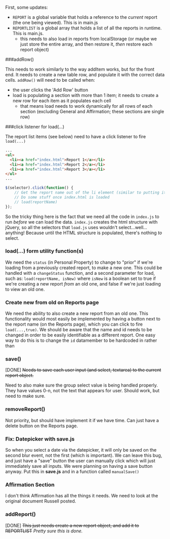 First, some updates:

- `REPORT` is a global variable that holds a reference to the *current* report (the one being viewed). This is in main.js
- `REPORTLIST` is a global array that holds a list of all the reports in runtime. This is main.js.
  - this needs to also load in reports from localStorage (or maybe we just store the entire array, and then restore it, *then* restore each report object)




###addRow()

This needs to work similarly to the way addItem works, but for the front end. It needs to create a new table row, and populate it with the correct data cells.  `addRow()` will need to be called when:

- the user clicks the 'Add Row' button
- load is populating a section with more than 1 item; it needs to create a new row for each item as it populates each cell
  - that means load needs to work dynamically for all rows of each section (excluding General and Affirmation; these sections are single row)




###click listener for load(...)

The report list items (see below) need to have a click listener to fire `load(...)`

```html
...
<ul>
  <li><a href="index.html">Report 1</a></li>
  <li><a href="index.html">Report 2</a></li>
  <li><a href="index.html">Report 3</a></li>
</ul>
...
```

```javascript
$(selector).click(function() {
  	// Get the report name out of the li element (similar to putting it in there)
	// Do some stuff once index.html is loaded
  	// load(reportName)
});
```

So the tricky thing here is the fact that we need all the code in `index.js` to run *before* we can load the data. `index.js` creates the html structure with jQuery, so all the selectors that `load.js` uses wouldn't select…well…anything! Because until the HTML structure is populated, there's nothing *to* select.



### load(…) form utility function(s)

We need the `status` (in Personal Property) to change to "prior" if we're loading from a previously created report, to make a new one. This could be handled with a `changeStatus` function, and a second parameter for load, such as: `load(reportName, isNew)` where `isNew` is a boolean set to true if we're creating a new report *from* an old one, and false if we're just loading to view an old one.



### Create new from old on Reports page

We need the ability to also create a new report from an old one. This functionality would most easily be implemented by having a button next to the report name (on the Reports page), which you can click to fire `load(...,true)`. We should be aware that the name and id needs to be changed in order to be easily identifiable as a different report. One easy way to do this is to change the `id` datamember to be hardcoded in rather than



### save()

[DONE] ~~Needs to save each user input (and select, textarea) to the current report object.~~

Need to also make sure the group select value is being handled properly. They have values 0-n, not the text that appears for user. Should work, but need to make sure.



### removeReport()

Not priority, but should have implement it if we have time. Can just have a delete button on the Reports page.



### Fix: Datepicker with save.js

So when you select a date via the datepicker, it will only be saved on the second blur event, not the first (which is important). We can leave this bug, and just have a "save" button the user can manually click which will just immediately save all inputs. We were planning on having a save button anyway. Put this in **save.js** and in a function called `manualSave()`



### Affirmation Section

I don't think Affirmation has all the things it needs. We need to look at the original document Russell posted.



### addReport()

[DONE] ~~This just needs create a new report object, and add it to REPORTLIST~~
*Pretty sure this is done.*
